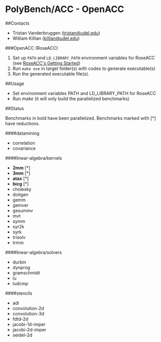 PolyBench/ACC - OpenACC
=======================

##Contacts
* Tristan Vanderbruggen (tristan@udel.edu)
* William Killian (killian@udel.edu)

###OpenACC (RoseACC)

1. Set up `PATH` and `LD_LIBRARY_PATH` environment variables for RoseACC (see [RoseACC's Getting Started](https://github.com/tristanvdb/RoseACC-workspace))
2. Run `make exe` in target folder(s) with codes to generate executable(s)
3. Run the generated executable file(s).

##Usage

* Set environment variables PATH and LD_LIBRARY_PATH for RoseACC
* Run *make* (it will only build the parallelized benchmarks)

##Status

Benchmarks in bold have been parallelized. Benchmarks marked with [*] have reductions.

####datamining
* correlation
* covariance

####linear-algebra/kernels
* **2mm** [*]
* **3mm** [*]
* **atax** [*]
* **bicg** [*]
* cholesky
* doitgen
* gemm
* gemver
* gesummv
* mvt
* symm
* syr2k
* syrk
* trisolv
* trmm

####linear-algebra/solvers
* durbin
* dynprog
* gramschmidt
* lu
* ludcmp

####stencils
* adi
* convolution-2d
* convolution-3d
* fdtd-2d
* jacobi-1d-imper
* jacobi-2d-imper
* seidel-2d

